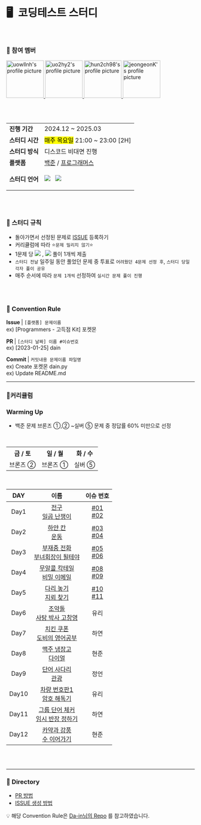 <h1>🖥️&nbsp 코딩테스트 스터디</h1>
<br>
  
<h3> 📌 참여 멤버 </h3>
<p>
<a href="https://github.com/uowllnh">
    <img src="https://github.com/uowllnh.png" width="100" alt="uowllnh's profile picture" />
</a>

<a href="https://github.com/uo2hy2">
    <img src="https://github.com/uo2hy2.png" width="100" alt="uo2hy2's profile picture" />
</a>

<a href="https://github.com/hun2ch98">
    <img src="https://github.com/hun2ch98.png" width="100" alt="hun2ch98's profile picture" />
</a>

<a href="https://github.com/jeongeonK">
    <img src="https://github.com/jeongeonK.png" width="100" alt="jeongeonK's profile picture" />
</a>
  </p>
<br>
<br>
<table>
    <tr>
      <td><b>진행 기간</td>
      <td>2024.12 ~ 2025.03</td>
    </tr>
    <tr>
      <td><b>스터디 시간</td>
      <td><mark>매주 목요일</mark> 21:00 ~ 23:00 [2H]</td>
    </tr>
        <tr>
      <td><b>스터디 방식</td>
      <td>디스코드 비대면 진행</td>
    </tr>
    <tr>
      <td><b>플랫폼</td>
      <td>
        <a href="https://www.acmicpc.net/">백준</a> /
         <a href="https://programmers.co.kr/">프로그래머스</a>
        </td>
    </tr>
     <tr>
      <td><b>스터디 언어</td>
      <td><p> 
  <img src="https://img.shields.io/badge/Java-007396?style=flat-square&logo=Java&logoColor=white"/></a> &nbsp
  <img src="https://img.shields.io/badge/Python-3766AB?style=flat-square&logo=Python&logoColor=white"/></a>
</p></td>
    </tr>
  </table>
 
<br>
<br>

<h3> 📢 스터디 규칙 </h3>

- 돌아가면서 선정된 문제로 [ISSUE](https://github.com/uowllnh/coding_study/issues) 등록하기
- 커리큘럼에 따라 ⭐️`문제 밀리지 않기`⭐️
- 1문제 당 <img src="https://img.shields.io/badge/Java-007396?style=flat-square&logo=Java&logoColor=white"/></a> ,
  <img src="https://img.shields.io/badge/Python-3766AB?style=flat-square&logo=Python&logoColor=white"/></a> 풀이 1개씩 제출
- `스터디 전날` 일주일 동안 풀었던 문제 중 투표로 `어려웠던 4문제 선정 후`, `스터디 당일 각자 풀이 공유`
- 매주 순서에 따라 `문제 1개씩` 선정하여 `실시간 문제 풀이 진행`


<br>

<br>


<h3> 🌈 Convention Rule </h3>

<b> Issue </b> | `[플랫폼] 문제이름`
<br>ex) [Programmers - 고득점 Kit] 포켓몬

<b> PR </b> | `[스터디 날짜] 이름 #이슈번호`
<br>ex) [2023-01-25] dain

<b>Commit </b> | `커밋내용 문제이름 파일명`
<br>ex) Create 포켓몬 dain.py
<br>ex) Update README.md

---
<h3> 📝커리큘럼 </h3>

### Warming Up

- 백준 문제 브론즈 ①,② ~실버 ⑤ 문제 중 정답률 60% 미만으로 선정
<br>
<body>
<table style = "table-layout: auto; width: 50%; table-layout: fixed;">
    <tr>
      <th align="center" valign="middle">금 / 토</th>
      <th align="center" valign="middle">일 / 월</th>
      <th align="center" valign="middle">화 / 수</th>
    </tr>
  <tr>
      <td align="center" valign="middle">브론즈 ②</td>
      <td align="center" valign="middle">브론즈 ①</td>
      <td align="center" valign="middle">실버 ⑤</td>
    </tr>
  </table>
</body>

<br>


  
<body>
    <table>
        <thead>
            <tr>
                <th align="center" valign="middle">DAY</th>
                <th align="center" valign="middle">이름</th>
                <th align="center" valign="middle">이슈 번호</th>
            </tr>
        </thead>
        <tbody align="center" valign="middle">
             <tr><td>Day1</td><td><a href="https://www.acmicpc.net/problem/21918" target="_blank">전구<br> <a href="https://www.acmicpc.net/problem/2309" target="_blank">일곱 난쟁이</a></a></td><td><a href="https://github.com/uowllnh/coding_study/issues/1">#01
 <br> <a href="https://github.com/uowllnh/coding_study/issues/2">#02</a></a></td></tr>
            <tr><td>Day2</td><td><a href="https://www.acmicpc.net/problem/1100" target="_blank">하얀 칸<br><a href="https://www.acmicpc.net/problem/1173" target="_blank"> 운동 </a></a></td><td><a href="https://github.com/uowllnh/coding_study/issues/3">#03
 <br> <a href="https://github.com/uowllnh/coding_study/issues/4">#04</a></a></td></tr>
            <tr><td>Day3</td><td><a href="https://www.acmicpc.net/problem/1333" target="_blank"> 부재중 전화 <br><a href="https://www.acmicpc.net/problem/2775" target="_blank"> 부녀회장이 될테야 </a></a></td><td><a href="https://github.com/uowllnh/coding_study/issues/5">#05
 <br> <a href="https://github.com/uowllnh/coding_study/issues/6">#06</a></a></td></tr>
            <tr><td>Day4</td><td><a href="https://www.acmicpc.net/problem/2896" target="_blank"> 무알콜 칵테일 <br><a href="https://www.acmicpc.net/problem/2999" target="_blank"> 비밀 이메일 </a></a></td><td><a href="https://github.com/uowllnh/coding_study/issues/8">#08
 <br> <a href="https://github.com/uowllnh/coding_study/issues/9">#09</a></a></td></tr>
            <tr><td>Day5</td><td><a href="https://www.acmicpc.net/problem/1010" target="_blank"> 다리 놓기<br><a href="https://www.acmicpc.net/problem/1996" target="_blank"> 지뢰 찾기 </a></a></td><td><a href="https://github.com/uowllnh/coding_study/issues/10">#10
  <br> <a href="https://github.com/uowllnh/coding_study/issues/11">#11</a></a></td></tr>
            <tr><td>Day6</td><td><a href="https://www.acmicpc.net/problem/2097" target="_blank"> 조약돌<br><a href="https://www.acmicpc.net/problem/2508" target="_blank"> 사탕 박사 고창영</td><td>유리</td></tr>
            <tr><td>Day7</td><td><a href="https://www.acmicpc.net/problem/1673" target="_blank"> 치킨 쿠폰<br><a href="https://www.acmicpc.net/problem/2386" target="_blank"> 도비의 영어공부</td><td>하연</td></tr>
            <tr><td>Day8</td><td><a href="https://www.acmicpc.net/problem/3595" target="_blank"> 맥주 냉장고<br><a href="https://www.acmicpc.net/problem/5622" target="_blank"> 다이얼</td><td>현준</td></tr>
            <tr><td>Day9</td><td><a href="https://www.acmicpc.net/problem/9229" target="_blank"> 단어 사다리<br><a href="https://www.acmicpc.net/problem/10041" target="_blank"> 관광</td><td>정언</td></tr>
            <tr><td>Day10</td><td><a href="https://www.acmicpc.net/problem/16968" target="_blank"> 차량 번호판1<br><a href="https://www.acmicpc.net/problem/17176" target="_blank"> 암호 해독기</td><td>유리</td></tr>
            <tr><td>Day11</td><td><a href="https://www.acmicpc.net/problem/1316" target="_blank"> 그룹 단어 체커<br><a href="https://www.acmicpc.net/problem/1268" target="_blank"> 임시 반장 정하기</td><td>하연</td></tr>
            <tr><td>Day12</td><td><a href="https://www.acmicpc.net/problem/2891" target="_blank"> 카약과 강풍<br><a href="https://www.acmicpc.net/problem/2635" target="_blank"> 수 이어가기</td><td>현준</td></tr>
        </tbody>
    </table>
</body>
</html>

<br>

<br>

---
<h3> 📂 Directory </h3>

- [PR 방법](https://inpa.tistory.com/entry/GIT-%E2%9A%A1%EF%B8%8F-%EA%B9%83%ED%97%99-PRPull-Request-%EB%B3%B4%EB%82%B4%EB%8A%94-%EB%B0%A9%EB%B2%95-folk-issue)
- [ISSUE 생성 방법](https://velog.io/@junh0328/%ED%98%91%EC%97%85%EC%9D%84-%EC%9C%84%ED%95%9C-%EA%B9%83%ED%97%88%EB%B8%8C-%EC%9D%B4%EC%8A%88-%EC%9E%91%EC%84%B1%ED%95%98%EA%B8%B0)

💡 해당 Convention Rule은 [Da-in님의 Repo](https://github.com/da-in/algorithm-study) 를 참고하였습니다.
